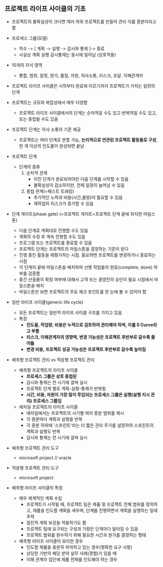## 프로젝트 라이프 사이클의 기초

- 프로젝트의 불확실성이 크다면 여러 하위 프로젝트를 만들어 관리 이를 증분이라고 함
- 프로세스 그룹(모델)
  - 착수 -> [ 계획 -> 실행 -> 감시와 통제 ]-> 종료
  - 사실상 계획 실행 감시통제는 동시에 일어남 (상호작용)
- 10개의 지식 영역
  - 통합, 범위, 일정, 원가, 품질, 자원, 의사소통, 리스크, 조달. 이해관계자
- 프로젝트 라이프 사이클은 시작부터 완료에 이르기까지 프로젝트가 거치는 일련의 단계
- 프로젝트는 규모와 복잡성에서 매우 다양함
  - 프로젝트 라이프 사이클에서의 단계는 순차적일 수도 있고 반복적일 수도 있고, 또는 중첩될 수도 있음
- 프로젝트 단계는 의사 소통의 기준 제공
  - 프로젝트는 여러 단계로 분할 가능, **논리적으로 연관된 프로젝트 활동들로 구성**, 한 개 이상의 인도물이 완성되면 끝남
- 프로젝트 단계
  - 단계의 종류
    1. 순차적 관계
       - 이전 단계가 완료되어야만 다음 단계를 시작할 수 있음
       - 불확실성이 감소하지만, 전체 일정이 늘어날 수 있음
    2. 중첩 관계(=패스트 트래킹)
       - 추가적인 노력과 비용(시간,물량)이 필요할 수 있음
       - 재작업의 리스크가 증가할 수 있음
- 단계 게이트(phase gate) (=프로젝트 게이트=프로젝트 단계 끝에 위치한 마일스톤)
  - 다음 단계로 계획대로 진행할 수도 있음
  - 계획의 수정 후 계속 진행할 수도 있음
  - 프로그램 또는 프로젝트를 종료할 수 있음
  - 프로젝트 단계는 프로젝트의 마일스톤을 결정하는 기준이 된다
  - 진행 중인 활동을 재평가하는 시점. 필요하면 프로젝트를 변경하거나 종료하는 시점
  - 각 단계의 끝에 마일스톤을 배치하여 선행 작업들의 완료(complete, done) 여부를 검증함
  - 중간 산출물의 확정 여부에 대해서 고객 또는 경영진의 승인이 필요 시점에서 마일스톤을 배치
  - 마일스톤만 보면 프로젝트의 주요 체크 포인트를 한 눈에 볼 수 있어야 함

- 일반 라이프 사이클(generic life cycle)

  - 모든 프로젝트는 일반적 라이프 사이클 구조를 가지고 있음
  - 특징
    - **진도율, 작업량, 비용은 누적으로 검토하여 관리해야 하며, 이를 S Curve라고 부름**
    - **리스크, 이해관계자의 영향력, 변경 가능성은 프로젝트 후반부로 갈수록 줄어듦**
    - **변경 비용, 프로젝트 성공 가능성은 프로젝트 후반부로 갈수록 높아짐**

- 예측형 프로젝트 관리 vs 적응형 프로젝트 관리

  - 예측형 프로젝트의 라이프 사이클
    - **프로세스 그룹은 상호 중첩된**
    - 감시와 통제는 전 시기에 걸쳐 실시
    - 프로젝트 단계 별로 계획-실행-통제가 반복됨
    - **시간, 비용, 자원이 가장 많이 투입되는 프로세스 그룹은 실행(실행 지시 관리) 프로세스 그룹임**
  - 애자일 프로젝트의 라이프 사이클
    - 애자일에서는 프로젝트의 시기별 여러 증분 범위를 제시
    - 각 증분마다 계획과 실행을 반복
    - 각 증분 하위에 '스프린트'라는 더 짧은 관리 주기를 설정하여 스프린트의 계획과 실행도 반복
    - 감시와 통제는 전 시기에 걸쳐 실시

- 예측형 프로젝트 관리 도구

  - microsoft project // oracle

- 적응형 프로젝트 관리 도구

  - microsoft project 

- 예측형 라이프 사이클의 특징

  - 매우 체계적인 계획 수립
    - 프로젝트가 시작될 때, 프로젝트 팀은 제품 및 프로젝트 전체 범위를 정의하고, 제품을 인도할 계획을 세우며, 단계를 진행하면서 계획을 실행하는 일에 주력
    - 점진적 계획 보강을 적용하기도 함
    - 프로젝트 팀에 요구되는 구성과 기량은 단계마다 달라질 수 있음
    - 프로젝트 범위를 완수하기 위해 필요한 시간과 원가를 결정하는 형태
  - 예측형 라이프 사이클이 유리한 경우
    - 인도할 제품을 충분히 파악하고 있는 경우(명확한 요구 사항)
    - 상당한 기반의 해당 분야 실무 사례(경험)가 있을 때
    - 이해 관계자 집단에 제품 전체를 인도해야 하는 경우

  